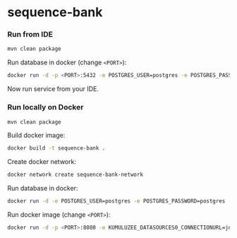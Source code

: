 # sequence-bank

### Run from IDE

```bash
mvn clean package
```

Run database in docker (change `<PORT>`):
```bash
docker run -d -p <PORT>:5432 -e POSTGRES_USER=postgres -e POSTGRES_PASSWORD=postgres -e POSTGRES_DB=sequence-bank --name sequence-bank-db postgres:12
```

Now run service from your IDE.

### Run locally on Docker

```bash
mvn clean package
```

Build docker image:
```bash
docker build -t sequence-bank .
```

Create docker network:
```bash
docker network create sequence-bank-network
```

Run database in docker:
```bash
docker run -d -e POSTGRES_USER=postgres -e POSTGRES_PASSWORD=postgres -e POSTGRES_DB=sequence-bank --network sequence-bank-network --name sequence-bank-db postgres:12
```

Run docker image (change `<PORT>`):
```bash
docker run -d -p <PORT>:8080 -e KUMULUZEE_DATASOURCES0_CONNECTIONURL=jdbc:postgresql://sequence-bank-db:60000/sequence-bank -e KUMULUZEE_DATASOURCES0_USERNAME=postgres -e KUMULUZEE_DATASOURCES0_PASSWORD=postgres --network sequence-bank-network --name sequence-bank-service sequence-bank
```